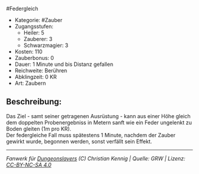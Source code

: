 #Federgleich  
- Kategorie: #Zauber  
- Zugangsstufen:  
  - Heiler: 5  
  - Zauberer: 3  
  - Schwarzmagier: 3  
- Kosten: 110  
- Zauberbonus: 0  
- Dauer: 1 Minute und bis Distanz gefallen  
- Reichweite: Berühren  
- Abklingzeit: 0 KR  
- Art: Zaubern     

## Beschreibung:
Das Ziel - samt seiner getragenen Ausrüstung - kann aus einer Höhe gleich dem doppelten Probenergebniss in Metern sanft wie ein Feder ungelenkt zu Boden gleiten (1m pro KR).<br>Der federgleiche Fall muss spätestens 1 Minute, nachdem der Zauber gewirkt wurde, begonnen werden, sonst verfällt sein Effekt.


___
*Fanwerk für [Dungeonslayers](https://www.dungeonslayers.net/) (C) Christian Kennig | Quelle: GRW | Lizenz: [CC-BY-NC-SA 4.0](https://creativecommons.org/licenses/by-nc-sa/4.0/deed.de)*